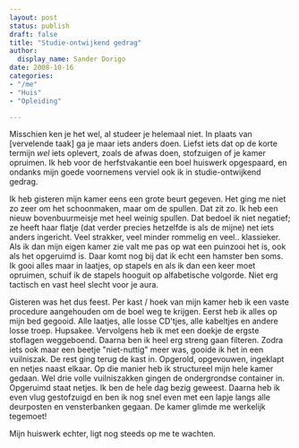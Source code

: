 ```yaml
---
layout: post
status: publish
draft: false
title: "Studie-ontwijkend gedrag"
author:
  display_name: Sander Dorigo
date: 2008-10-16
categories:
- "/me"
- "Huis"
- "Opleiding"

---
```


Misschien ken je het wel, al studeer je helemaal niet. In plaats van \[vervelende taak\] ga je maar iets anders doen. Liefst iets dat op de korte termijn *wel* iets oplevert, zoals de afwas doen, stofzuigen of je kamer opruimen. Ik heb voor de herfstvakantie een boel huiswerk opgespaard, en ondanks mijn goede voornemens verviel ook ik in studie-ontwijkend gedrag.

Ik heb gisteren mijn kamer eens een grote beurt gegeven. Het ging me niet zo zeer om het schoonmaken, maar om de spullen. Dat zit zo. Ik heb een nieuw bovenbuurmeisje met heel weinig spullen. Dat bedoel ik niet negatief; ze heeft haar flatje (dat verder precies hetzelfde is als de mijne) net iets anders ingericht. Veel strakker, veel minder rommelig en veel.. klassieker. Als ik dan mijn eigen kamer zie valt me pas op wat een puinzooi het is, ook als het opgeruimd is. Daar komt nog bij dat ik echt een hamster ben soms. Ik gooi alles maar in laatjes, op stapels en als ik dan een keer moet opruimen, schuif ik de stapels hooguit op alfabetische volgorde. Niet erg tactisch en vast heel slecht voor je aura.

Gisteren was het dus feest. Per kast / hoek van mijn kamer heb ik een vaste procedure aangehouden om de boel weg te krijgen. Eerst heb ik alles op mijn bed gegooid. Alle laatjes, alle losse CD'tjes, alle kabeltjes en andere losse troep. Hupsakee. Vervolgens heb ik met een doekje de ergste stoflagen weggeboend. Daarna ben ik heel erg streng gaan filteren. Zodra iets ook maar een beetje "niet-nuttig" meer was, gooide ik het in een vuilniszak. De rest ging terug de kast in. Opgerold, opgevouwen, ingeklapt en netjes naast elkaar. Op die manier heb ik structureel mijn hele kamer gedaan. Wel drie volle vuilniszakken gingen de ondergrondse container in. Opgeruimd staat netjes. Ik ben de hele dag bezig geweest. Daarna heb ik even vlug gestofzuigd en ben ik nog snel even met een lapje langs alle deurposten en vensterbanken gegaan. De kamer glimde me werkelijk tegemoet!

Mijn huiswerk echter, ligt nog steeds op me te wachten.

